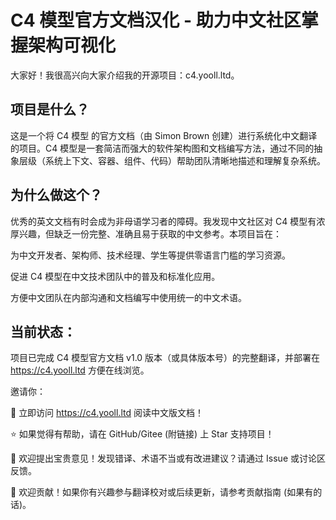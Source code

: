 # C4 模型官方文档汉化 - 助力中文社区掌握架构可视化

大家好！我很高兴向大家介绍我的开源项目：c4.yooll.ltd。

## 项目是什么？
这是一个将 C4 模型 的官方文档（由 Simon Brown 创建）进行系统化中文翻译的项目。C4 模型是一套简洁而强大的软件架构图和文档编写方法，通过不同的抽象层级（系统上下文、容器、组件、代码）帮助团队清晰地描述和理解复杂系统。

## 为什么做这个？
优秀的英文文档有时会成为非母语学习者的障碍。我发现中文社区对 C4 模型有浓厚兴趣，但缺乏一份完整、准确且易于获取的中文参考。本项目旨在：

为中文开发者、架构师、技术经理、学生等提供零语言门槛的学习资源。

促进 C4 模型在中文技术团队中的普及和标准化应用。

方便中文团队在内部沟通和文档编写中使用统一的中文术语。

## 当前状态：
项目已完成 C4 模型官方文档 v1.0 版本（或具体版本号）的完整翻译，并部署在 https://c4.yooll.ltd 方便在线浏览。

邀请你：

📖 立即访问 https://c4.yooll.ltd 阅读中文版文档！

⭐ 如果觉得有帮助，请在 GitHub/Gitee (附链接) 上 Star 支持项目！

💬 欢迎提出宝贵意见！发现错译、术语不当或有改进建议？请通过 Issue 或讨论区反馈。

🤝 欢迎贡献！如果你有兴趣参与翻译校对或后续更新，请参考贡献指南 (如果有的话)。
